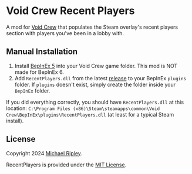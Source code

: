 # Void Crew Recent Players

A mod for [Void Crew](https://store.steampowered.com/app/1063420/Void_Crew/) that populates the Steam overlay's recent players section with players you've been in a lobby with.

## Manual Installation

1. Install [BepInEx 5](https://github.com/BepInEx/BepInEx) into your Void Crew game folder. This mod is NOT made for
   BepInEx 6.
2. Add `RecentPlayers.dll` from the latest [release](https://github.com/zkxs/VoidCrewMods/releases) to your BepInEx `plugins`
   folder. If `plugins` doesn't exist, simply create the folder inside your `BepInEx` folder.

If you did everything correctly, you should have `RecentPlayers.dll` at this location:
`C:\Program Files (x86)\Steam\steamapps\common\Void Crew\BepInEx\plugins\RecentPlayers.dll` (at least for a typical Steam
install).

## License

Copyright 2024 [Michael Ripley](https://github.com/zkxs).

RecentPlayers is provided under the [MIT License](LICENSE).

